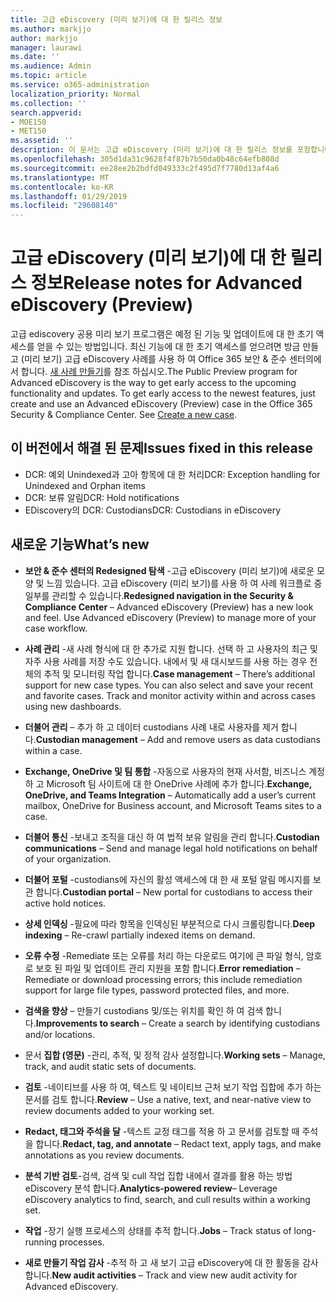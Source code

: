 ```yaml
---
title: 고급 eDiscovery (미리 보기)에 대 한 릴리스 정보
ms.author: markjjo
author: markjjo
manager: laurawi
ms.date: ''
ms.audience: Admin
ms.topic: article
ms.service: o365-administration
localization_priority: Normal
ms.collection: ''
search.appverid:
- MOE150
- MET150
ms.assetid: ''
description: 이 문서는 고급 eDiscovery (미리 보기)에 대 한 릴리스 정보를 포함합니다.
ms.openlocfilehash: 305d1da31c9628f4f87b7b50da0b48c64efb808d
ms.sourcegitcommit: ee28ee2b2bdfd049333c2f495d7f7780d13af4a6
ms.translationtype: MT
ms.contentlocale: ko-KR
ms.lasthandoff: 01/29/2019
ms.locfileid: "29608140"
---
```

# <a name="release-notes-for-advanced-ediscovery-preview"></a><span data-ttu-id="7dd94-103">고급 eDiscovery (미리 보기)에 대 한 릴리스 정보</span><span class="sxs-lookup"><span data-stu-id="7dd94-103">Release notes for Advanced eDiscovery (Preview)</span></span>

<span data-ttu-id="7dd94-p101">고급 ediscovery 공용 미리 보기 프로그램은 예정 된 기능 및 업데이트에 대 한 초기 액세스를 얻을 수 있는 방법입니다. 최신 기능에 대 한 초기 액세스를 얻으려면 방금 만들고 (미리 보기) 고급 eDiscovery 사례를 사용 하 여 Office 365 보안 & 준수 센터의에서 합니다. [새 사례 만들기](create-new-ediscovery-case.md)를 참조 하십시오.</span><span class="sxs-lookup"><span data-stu-id="7dd94-p101">The Public Preview program for Advanced eDiscovery is the way to get early access to the upcoming functionality and updates. To get early access to the newest features, just create and use an Advanced eDiscovery (Preview) case in the Office 365 Security & Compliance Center. See [Create a new case](create-new-ediscovery-case.md).</span></span>

## <a name="issues-fixed-in-this-release"></a><span data-ttu-id="7dd94-107">이 버전에서 해결 된 문제</span><span class="sxs-lookup"><span data-stu-id="7dd94-107">Issues fixed in this release</span></span>

- <span data-ttu-id="7dd94-108">DCR: 예외 Unindexed과 고아 항목에 대 한 처리</span><span class="sxs-lookup"><span data-stu-id="7dd94-108">DCR: Exception handling for Unindexed and Orphan items</span></span>
- <span data-ttu-id="7dd94-109">DCR: 보류 알림</span><span class="sxs-lookup"><span data-stu-id="7dd94-109">DCR: Hold notifications</span></span>
- <span data-ttu-id="7dd94-110">EDiscovery의 DCR: Custodians</span><span class="sxs-lookup"><span data-stu-id="7dd94-110">DCR: Custodians in eDiscovery</span></span>

## <a name="whats-new"></a><span data-ttu-id="7dd94-111">새로운 기능</span><span class="sxs-lookup"><span data-stu-id="7dd94-111">What’s new</span></span>

- <span data-ttu-id="7dd94-p102">**보안 & 준수 센터의 Redesigned 탐색** -고급 eDiscovery (미리 보기)에 새로운 모양 및 느낌 있습니다. 고급 eDiscovery (미리 보기)를 사용 하 여 사례 워크플로 중 일부를 관리할 수 있습니다.</span><span class="sxs-lookup"><span data-stu-id="7dd94-p102">**Redesigned navigation in the Security & Compliance Center** – Advanced eDiscovery (Preview) has a new look and feel. Use Advanced eDiscovery (Preview) to manage more of your case workflow.</span></span>

- <span data-ttu-id="7dd94-p103">**사례 관리** -새 사례 형식에 대 한 추가로 지원 합니다. 선택 하 고 사용자의 최근 및 자주 사용 사례를 저장 수도 있습니다. 내에서 및 새 대시보드를 사용 하는 경우 전체의 추적 및 모니터링 작업 합니다.</span><span class="sxs-lookup"><span data-stu-id="7dd94-p103">**Case management** – There’s additional support for new case types. You can also select and save your recent and favorite cases. Track and monitor activity within and across cases using new dashboards.</span></span>

- <span data-ttu-id="7dd94-117">**더불어 관리** – 추가 하 고 데이터 custodians 사례 내로 사용자를 제거 합니다.</span><span class="sxs-lookup"><span data-stu-id="7dd94-117">**Custodian management** – Add and remove users as data custodians within a case.</span></span>

- <span data-ttu-id="7dd94-118">**Exchange, OneDrive 및 팀 통합** -자동으로 사용자의 현재 사서함, 비즈니스 계정 하 고 Microsoft 팀 사이트에 대 한 OneDrive 사례에 추가 합니다.</span><span class="sxs-lookup"><span data-stu-id="7dd94-118">**Exchange, OneDrive, and Teams Integration** – Automatically add a user’s current mailbox, OneDrive for Business account, and Microsoft Teams sites to a case.</span></span> 

- <span data-ttu-id="7dd94-119">**더불어 통신** -보내고 조직을 대신 하 여 법적 보유 알림을 관리 합니다.</span><span class="sxs-lookup"><span data-stu-id="7dd94-119">**Custodian communications** – Send and manage legal hold notifications on behalf of your organization.</span></span>

- <span data-ttu-id="7dd94-120">**더불어 포털** -custodians에 자신의 활성 액세스에 대 한 새 포털 알림 메시지를 보관 합니다.</span><span class="sxs-lookup"><span data-stu-id="7dd94-120">**Custodian portal** – New portal for custodians to access their active hold notices.</span></span>

- <span data-ttu-id="7dd94-121">**상세 인덱싱** -필요에 따라 항목을 인덱싱된 부분적으로 다시 크롤링합니다.</span><span class="sxs-lookup"><span data-stu-id="7dd94-121">**Deep indexing** – Re-crawl partially indexed items on demand.</span></span>

- <span data-ttu-id="7dd94-122">**오류 수정** -Remediate 또는 오류를 처리 하는 다운로드 여기에 큰 파일 형식, 암호로 보호 된 파일 및 업데이트 관리 지원을 포함 합니다.</span><span class="sxs-lookup"><span data-stu-id="7dd94-122">**Error remediation** – Remediate or download processing errors; this include remediation support for large file types, password protected files, and more.</span></span> 

- <span data-ttu-id="7dd94-123">**검색을 향상** – 만들기 custodians 및/또는 위치를 확인 하 여 검색 합니다.</span><span class="sxs-lookup"><span data-stu-id="7dd94-123">**Improvements to search** – Create a search by identifying custodians and/or locations.</span></span>

- <span data-ttu-id="7dd94-124">문서 **집합 (영문)** -관리, 추적, 및 정적 감사 설정합니다.</span><span class="sxs-lookup"><span data-stu-id="7dd94-124">**Working sets** – Manage, track, and audit static sets of documents.</span></span>

- <span data-ttu-id="7dd94-125">**검토** -네이티브를 사용 하 여, 텍스트 및 네이티브 근처 보기 작업 집합에 추가 하는 문서를 검토 합니다.</span><span class="sxs-lookup"><span data-stu-id="7dd94-125">**Review** – Use a native, text, and near-native view to review documents added to your working set.</span></span>

- <span data-ttu-id="7dd94-126">**Redact, 태그와 주석을 달** -텍스트 교정 태그를 적용 하 고 문서를 검토할 때 주석을 합니다.</span><span class="sxs-lookup"><span data-stu-id="7dd94-126">**Redact, tag, and annotate** – Redact text, apply tags, and make annotations as you review documents.</span></span>
  
- <span data-ttu-id="7dd94-127">**분석 기반 검토**-검색, 검색 및 cull 작업 집합 내에서 결과를 활용 하는 방법 eDiscovery 분석 합니다.</span><span class="sxs-lookup"><span data-stu-id="7dd94-127">**Analytics-powered review**– Leverage eDiscovery analytics to find, search, and cull results within a working set.</span></span>

- <span data-ttu-id="7dd94-128">**작업** -장기 실행 프로세스의 상태를 추적 합니다.</span><span class="sxs-lookup"><span data-stu-id="7dd94-128">**Jobs** – Track status of long-running processes.</span></span>

- <span data-ttu-id="7dd94-129">**새로 만들기 작업 감사** -추적 하 고 새 보기 고급 eDiscovery에 대 한 활동을 감사 합니다.</span><span class="sxs-lookup"><span data-stu-id="7dd94-129">**New audit activities** – Track and view new audit activity for Advanced eDiscovery.</span></span>
